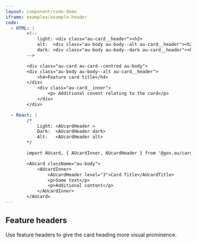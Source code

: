 ```yaml
---
layout: component/code-demo
iframe: examples/example-header
code:
  - HTML: |
        <!-- 
            light: <div class="au-card__header"><h2>
            alt:  <div class="au-body au-body--alt au-card__header"><h2>...</h2></div>
            dark: <div class="au-body au-body--dark au-card__header"><h2>...</h2></div>
        -->

        <div class="au-card au-card--centred au-body">
        <div class="au-body au-body--alt au-card__header">
            <h4>Feature card title</h4>
        </div>
            <div class="au-card__inner">
                <p> Additional conent relating to the card</p>
            </div>
        </div>

  - React: |
        /*
            Light: <AUcardHeader >
            Dark:  <AUcardHeader dark>
            Alt:   <AUcardHeader alt>
        */

        import AUcard, { AUcardInner, AUcardHeader } from '@gov.au/card';

        <AUcard className="au-body">
            <AUcardInner>
                <AUcardHeader level="3">Card Title</AUcardTitle>
                <p>Some text</p>
                <p>Additional content</p>
            </AUcardInner>
        </AUcard>
---
```

## Feature headers

Use feature headers to give the card heading more visual prominence.
